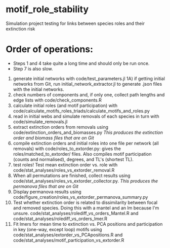 # motif_role_stability
Simulation project testing for links between species roles and their extinction risk


# Order of operations:

- Steps 1 and 4 take quite a long time and should only be run once.
- Step 7 is also slow.

1) generate initial networks with code/test_parameters.jl
1A) if getting initial networks from Git, run initial_network_extractor.jl to generate .json files with the initial networks.
2) check numbers of components and, if only one, collect path lengths and edge lists with code/check_components.R
3) calculate initial roles (and motif participation) with code/calculate_motifs_roles_triads/calculate_motifs_and_roles.py 
4) read in initial webs and simulate removals of each species in turn with code/simulate_removals.jl
5) extract extinction orders from removals using code/extinction_orders_and_biomasses.py
 *This produces the extinction order and biomass files that are on Git*
6) compile extinction orders and initial roles into one file per network (all removals) with code/roles_to_extorder.py: gives the roles/matched_to_extorder/ files. Also compiles motif participation (counts and normalised), degrees, and TL's (shortest TL).
7) test roles! Test mean extinction order vs. role with code/stat_analyses/roles_vs_extorder_removal.R
8) When all permutations are finished, collect results using code/stat_analyses/roles_vs_extorder_collector.py. *This produces the permanova files that are on Git*
9) Display permanova results using code/figure_creation/roles_vs_extorder_permanova_summary.py
10) Test whether extinction order is related to dissimilarity between focal and removed species. Doing this with a mantel and an lm because I'm unsure. code/stat_analyses/rolediff_vs_orders_Mantel.R and code/stat_analyses/rolediff_vs_orders_lmer.R
11) Fit lmers for mean time to extinction vs. PCA positions and participation in key (one-way, except loop) motifs using code/stat_analyses/extorder_vs_PCApositions.R and code/stat_analyses/motif_participation_vs_extorder.R

 
